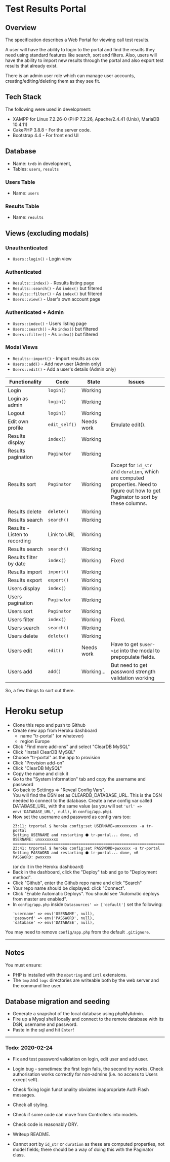 # Test Results Portal

## Overview

The specification describes a Web Portal for viewing call test results.

A user will have the ability to login to the portal and find the results they need using standard features like search, sort and filters. Also, users will have the ability to import new results through the portal and also export test results that already exist.

There is an admin user role which can manage user accounts, creating/editing/deleting them as they see fit.

## Tech Stack

The following were used in development:

- XAMPP for Linux 7.2.26-0 (PHP 7.2.26, Apache/2.4.41 (Unix), MariaDB 10.4.11)
- CakePHP 3.8.8 - For the server code.
- Bootstrap 4.4 - For front end UI

## Database

- Name:     `trdb` in development, 
- Tables:   `users`, `results`

### Users Table

- Name:     `users`

### Results Table

- Name:     `results`

## Views (excluding modals)

### Unauthenticated

- `Users::login()` - Login view

### Authenticated

- `Results::index()` - Results listing​ page
- `Results::search()` - As `index()` but filtered
- `Results::filter()` - As `index()` but filtered
- `Users::view()` - User's own account page

### Authenticated + Admin

- `Users::index()` - Users listing page
- `Users::search()` - As `index()` but filtered
- `Users::filter()` - As `index()` but filtered

### Modal Views

- `Results::import()` - Import results as csv
- `Users::add()`      - Add new user (Admin only)
- `Users::edit()`     - Add a user's details (Admin only)

|  Functionality | Code  | State  | Issues |
|---|---|---|---|
| Login            | `login()`  | Working |
| Login as admin   | `login()`  | Working | 
| Logout            | `login()`  | Working | 
| Edit own profile | `edit_self()` | Needs work |   Emulate edit().
| Results display  | `index()`  | Working  |
| Results pagination  | `Paginator`  | Working  |
| Results sort  | `Paginator`  | Working  | Except for `id_str` and `duration`, which are computed properties. Need to figure out how to get Paginator to sort by these columns.
| Results delete  | `delete()`  | Working  |
| Results search  | `search()`  | Working  |
| Results - Listen to recording  | Link to URL  | Working  |
| Results search   | `search()`  | Working  |
| Results filter by date   | `index()`   | Working  |Fixed
| Results import   | `import()`  | Working  |
| Results export   | `export()`  | Working  | 
| Users display    | `index()`  | Working  |
| Users pagination  | `Paginator`  | Working  |
| Users sort  | `Paginator`  | Working  |
| Users filter     | `index()`   | Working  | Fixed.
| Users search     | `search()`  | Working  |
| Users delete        | `delete()`     | Working  |
| Users edit      | `edit()`    | Needs work | Have to get `$user->id` into the modal to prepopulate fields. |
| Users add        | `add()`     | Working...  | But need to get password strength validation working 

So, a few things to sort out there.


# Heroku setup

- Clone this repo and push to Github
- Create new app from Heroku dashboard
    - name "tr-portal" (or whatever)
    - region Europe
- Click "Find more add-ons" and select "ClearDB MySQL"
- Click "Install ClearDB MySQL"
- Choose "tr-portal" as the app to provision
- Click "Provision add-on"
- Click "ClearDB MySQL"
- Copy the name and click it
- Go to the "System Information" tab and copy the username and password
- Go back to Settings => "Reveal Config Vars".   
    You will find the DSN set as CLEARDB_DATABASE_URL.
    This is the DSN needed to connect to the database.
    Create a new config var called DATABASE_URL, with the same value
        (as you will set `'url' => env('DATABASE_URL', null),` in `config/app.php`).
- Now set the username and password as config vars too:
    ```
    23:11: trportal $ heroku config:set USERNAME=unxxxxxxxx -a tr-portal
    Setting USERNAME and restarting ⬢ tr-portal... done, v5
    USERNAME: unxxxxxxxx
    ======================================================================================================================
    23:41: trportal $ heroku config:set PASSWORD=pwxxxxx -a tr-portal
    Setting PASSWORD and restarting ⬢ tr-portal... done, v6
    PASSWORD: pwxxxxx
    ```
    (or do it in the Heroku dashboard)
- Back in the dashboard, click the "Deploy" tab and go to "Deployment method".
- Click "Github", enter the Github repo name and click "Search"
- Your repo name should be displayed: click "Connect".
- Click "Enable Automatic Deploys".   You should see "Automatic deploys from  master are enabled".
- In `config/app.php` inside `Datasources' => ['default']` set the following:
    ```
    'username' => env('USERNAME', null),
    'password' => env('PASSWORD', null),
    'database' => env('DATABASE', null),
    ```
You may need to remove `config/app.php` from the default `.gitignore`.

___________ 

## Notes

You must ensure:
- PHP is installed with the `mbstring` and `intl` extensions.
- The `tmp` and `logs` directories are writeable both by the web server and the
command line user.

## Database migration and seeding

* Generate a snapshot of the local database using phpMyAdmin.
* Fire up a Mysql shell locally and connect to the remote database with its DSN, username and password.
* Paste in the sql and hit `Enter`!
_________________________________________________

### Todo: 2020-02-24

- Fix and test password validation on login, edit user and add user.

- Login bug - sometimes: the first login fails, the second try works.  Check authorisation works correctly for non-admins (i.e. no access to Users except self).

- Check fixing login functionality obviates inappropriate Auth Flash messages.

- Check all styling.

- Check if some code can move from Controllers into models.

- Check code is reasonably DRY.

- Writeup README.

- Cannot sort by `id_str` or `duration` as these are computed properties, not model fields; there should be a way of doing this with the Paginator class.

